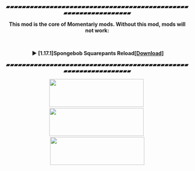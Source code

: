 <p><b><img alt="" src="https://perodiumcraft.ucoz.net/MomentariyCore/banner.png" /></b></p>

<p style="text-align: center;"><strong>▰▰▰▰▰▰▰▰▰▰▰▰▰▰▰▰▰▰▰▰▰▰▰▰▰▰▰▰▰▰▰▰▰▰▰▰▰▰▰▰▰▰▰▰▰▰▰▰▰▰▰▰▰▰▰▰▰▰▰▰▰▰▰</strong></p>

<p style="text-align: center;"><strong>This mod is the core of Momentariy mods. Without this mod, mods will not work:</strong></p>

<p style="text-align: center;">&nbsp;</p>

<p style="text-align: center;"><strong>&nbsp;► [1.17.1]Spongebob Squarepants Reload[<a href="https://www.curseforge.com/linkout?remoteUrl=http%253a%252f%252fbit.ly%252f33aoLzD" rel="nofollow">Download</a>]</strong></p>

<p style="text-align: center;"><strong>▰▰▰▰▰▰▰▰▰▰▰▰▰▰▰▰▰▰▰▰▰▰▰▰▰▰▰▰▰▰▰▰▰▰▰▰▰▰▰▰▰▰▰▰▰▰▰▰▰▰▰▰▰▰▰▰▰▰▰▰▰▰▰</strong></p>

<p style="text-align: center;"><a href="https://github.com/MomentariyModder/release/tree/main/MomentariyModder'Applications/1.16.5"><img alt="" src="https://perodiumcraft.ucoz.net/mirror16.png" style="width: 256px; height: 76px;" /></a>&nbsp;<a href="https://www.curseforge.com/minecraft/mc-mods/momentariycore"><img alt="" src="https://perodiumcraft.ucoz.net/curseforge.png" style="width: 256px; height: 76px;" /></a>&nbsp;<a href="https://github.com/MomentariyModder/release/tree/main/MomentariyModder'Applications/1.17.1"><img alt="" src="https://momentariymodder.github.io/images/mirror17.png" style="width: 256px; height: 76px;" /></a></p>

<h3 style="text-align: center;">&nbsp;</h3>
